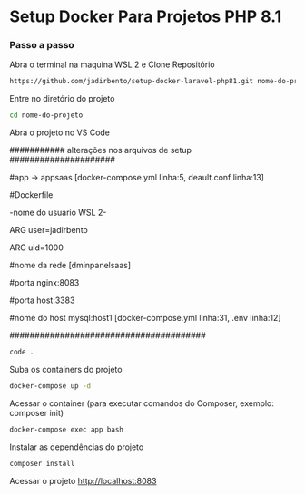 
# Setup Docker Para Projetos PHP 8.1

### Passo a passo
Abra o terminal na maquina WSL 2 e Clone Repositório
```sh
https://github.com/jadirbento/setup-docker-laravel-php81.git nome-do-projeto
```

Entre no diretório do projeto
```sh
cd nome-do-projeto
```

Abra o projeto no VS Code  

########### alterações nos arquivos de setup ##################### 

#app -> appsaas [docker-compose.yml linha:5, deault.conf linha:13] 

#Dockerfile 

-nome do usuario WSL 2- 

ARG user=jadirbento 

ARG uid=1000 

#nome da rede [dminpanelsaas] 

#porta nginx:8083 

#porta host:3383 

#nome do host mysql:host1  [docker-compose.yml linha:31, .env linha:12]

####################################### 


```sh
code .
```

Suba os containers do projeto
```sh
docker-compose up -d
```

Acessar o container (para executar comandos do Composer, exemplo: composer init)
```sh
docker-compose exec app bash
```


Instalar as dependências do projeto
```sh
composer install
```


Acessar o projeto
[http://localhost:8083](http://localhost:8083)
